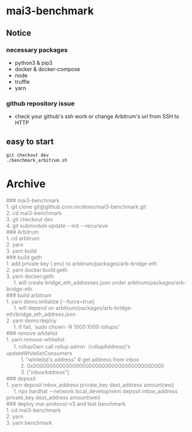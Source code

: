 # mai3-benchmark
## Notice
### necessary packages
* python3 & pip3
* docker & docker-compose
* node
* truffle
* yarn
### github repository issue
* check your github's ssh work or change Arbitrum's url from SSH to HTTP
## easy to start
`git checkout dev` <br>
`./benchmark_arbitrum.sh`

# Archive
<span style="color:gray">
### mai3-benchmark <br>
1. git clone git@github.com:mcdexio/mai3-benchmark.git <br>
2. cd mai3-benchmark <br>
3. git checkout dev <br>
4. git submodule update --init --recursive <br>
### Arbitrum <br>
1. cd arbitrum <br>
2. yarn <br>
3. yarn build <br>
### build geth <br>
1. add private key (.env) to arbitrum/packages/arb-bridge-eth <br>
2. yarn docker:build:geth <br>
3. yarn docker:geth <br>
&nbsp&nbsp&nbsp&nbsp   1.  will create bridge_eth_addresses.json under arbitrum/packages/arb-bridge-eth <br>
### build arbitrum <br>
1. yarn demo:initialize [--force=true] <br>
&nbsp&nbsp&nbsp&nbsp   1. will depend on arbitrum/packages/arb-bridge-eth/bridge_eth_address.json <br>
2. yarn demo:deploy <br>
&nbsp&nbsp&nbsp&nbsp   1. if fail, `sudo chown -R 1000:1000 rollups/` <br>
### remove whitelist <br>
1. yarn remove-whitelist <br>
&nbsp&nbsp&nbsp&nbsp   1. rollupOwn call rollup admin（rollupAddress)'s updateWhitelistConsumers <br>
&nbsp&nbsp&nbsp&nbsp &nbsp&nbsp&nbsp&nbsp     1. "whitelist's address" # get address from inbox <br>
&nbsp&nbsp&nbsp&nbsp &nbsp&nbsp&nbsp&nbsp     2. 0x0000000000000000000000000000000000000000 <br>
&nbsp&nbsp&nbsp&nbsp &nbsp&nbsp&nbsp&nbsp     3. ["inboxAddress"] <br>
### deposit <br>
1. yarn deposit inbox_address private_key dest_address amount(wei) <br>
&nbsp&nbsp&nbsp&nbsp   1. npx hardhat --network local_development deposit inbox_address private_key dest_address amount(wei) <br>
### deploy mai-protocol-v3 and test benchmark <br>
1. cd mai3-benchmark <br>
2. yarn <br>
3. yarn benchmark <br>
</span>